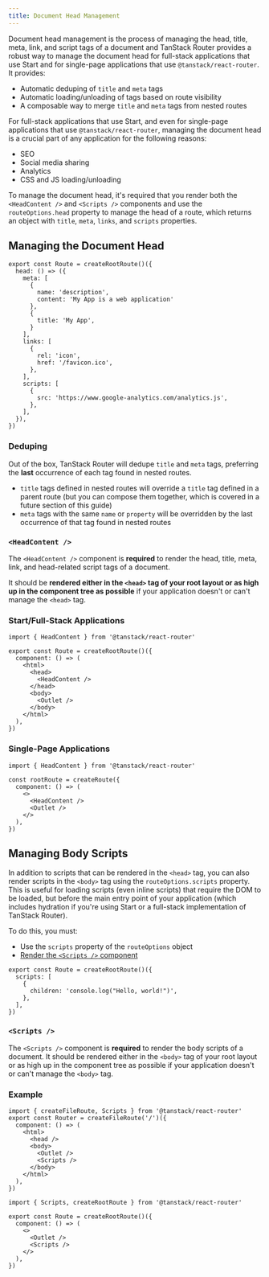 ```yaml
---
title: Document Head Management
---
```


Document head management is the process of managing the head, title, meta, link, and script tags of a document and TanStack Router provides a robust way to manage the document head for full-stack applications that use Start and for single-page applications that use `@tanstack/react-router`. It provides:

- Automatic deduping of `title` and `meta` tags
- Automatic loading/unloading of tags based on route visibility
- A composable way to merge `title` and `meta` tags from nested routes

For full-stack applications that use Start, and even for single-page applications that use `@tanstack/react-router`, managing the document head is a crucial part of any application for the following reasons:

- SEO
- Social media sharing
- Analytics
- CSS and JS loading/unloading

To manage the document head, it's required that you render both the `<HeadContent />` and `<Scripts />` components and use the `routeOptions.head` property to manage the head of a route, which returns an object with `title`, `meta`, `links`, and `scripts` properties.

## Managing the Document Head

```tsx
export const Route = createRootRoute()({
  head: () => ({
    meta: [
      {
        name: 'description',
        content: 'My App is a web application'
      },
      {
        title: 'My App',
      }
    ],
    links: [
      {
        rel: 'icon',
        href: '/favicon.ico',
      },
    ],
    scripts: [
      {
        src: 'https://www.google-analytics.com/analytics.js',
      },
    ],
  }),
})
```

### Deduping

Out of the box, TanStack Router will dedupe `title` and `meta` tags, preferring the **last** occurrence of each tag found in nested routes.

- `title` tags defined in nested routes will override a `title` tag defined in a parent route (but you can compose them together, which is covered in a future section of this guide)
- `meta` tags with the same `name` or `property` will be overridden by the last occurrence of that tag found in nested routes

### `<HeadContent />`

The `<HeadContent />` component is **required** to render the head, title, meta, link, and head-related script tags of a document.

It should be **rendered either in the `<head>` tag of your root layout or as high up in the component tree as possible** if your application doesn't or can't manage the `<head>` tag.

### Start/Full-Stack Applications

```tsx
import { HeadContent } from '@tanstack/react-router'

export const Route = createRootRoute()({
  component: () => (
    <html>
      <head>
        <HeadContent />
      </head>
      <body>
        <Outlet />
      </body>
    </html>
  ),
})
```

### Single-Page Applications

```tsx
import { HeadContent } from '@tanstack/react-router'

const rootRoute = createRoute({
  component: () => (
    <>
      <HeadContent />
      <Outlet />
    </>
  ),
})
```

## Managing Body Scripts

In addition to scripts that can be rendered in the `<head>` tag, you can also render scripts in the `<body>` tag using the `routeOptions.scripts` property. This is useful for loading scripts (even inline scripts) that require the DOM to be loaded, but before the main entry point of your application (which includes hydration if you're using Start or a full-stack implementation of TanStack Router).

To do this, you must:

- Use the `scripts` property of the `routeOptions` object
- [Render the `<Scripts />` component](#scripts)

```tsx
export const Route = createRootRoute()({
  scripts: [
    {
      children: 'console.log("Hello, world!")',
    },
  ],
})
```

### `<Scripts />`

The `<Scripts />` component is **required** to render the body scripts of a document. It should be rendered either in the `<body>` tag of your root layout or as high up in the component tree as possible if your application doesn't or can't manage the `<body>` tag.

### Example

```tsx
import { createFileRoute, Scripts } from '@tanstack/react-router'
export const Router = createFileRoute('/')({
  component: () => (
    <html>
      <head />
      <body>
        <Outlet />
        <Scripts />
      </body>
    </html>
  ),
})
```

```tsx
import { Scripts, createRootRoute } from '@tanstack/react-router'

export const Route = createRootRoute()({
  component: () => (
    <>
      <Outlet />
      <Scripts />
    </>
  ),
})
```
